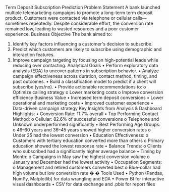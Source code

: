 Term Deposit Subscription Prediction 
Problem Statement 
A bank launched multiple telemarketing campaigns to promote a long-term term deposit product. 
Customers were contacted via telephone or cellular calls—sometimes repeatedly. Despite 
considerable effort, the conversion rate remained low, leading to wasted resources and a poor 
customer experience. 
Business Objective 
The bank aimed to: 
1. Identify key factors influencing a customer's decision to subscribe. 
2. Predict which customers are likely to subscribe using demographic and interaction features. 
3. Improve campaign targeting by focusing on high-potential leads while reducing over
contacting. 
Analytical Goals 
• Perform exploratory data analysis (EDA) to uncover patterns in subscription behavior. 
• Analyze campaign effectiveness across duration, contact method, timing, and past 
outcomes. 
• Build a classification model to predict if a client will subscribe (yes/no). 
• Provide actionable recommendations to: 
o Optimize calling strategy 
o Lower marketing costs 
o Improve conversion efficiency 
Business Value 
• Increased term deposit conversions 
• Lower operational and marketing costs 
• Improved customer experience 
• Data-driven campaign strategy 
Key Insights from Analysis & Dashboard 
Highlights: 
• Conversion Rate: 11.7% overall 
• Top Performing Contact Method: 
o Cellular: 82.6% of successful conversions 
o Telephone and Unknown underperformed significantly 
• Best Performing Age Groups: 
o 46–60 years and 36–45 years showed higher conversion rates 
o Under 25 had the lowest conversion 
• Education Effectiveness: 
o Customers with tertiary education converted more than others 
o Primary education showed the lowest response rate 
• Balance Trends: 
o Clients who subscribed had a significantly higher average balance 
• Timing by Month: 
o Campaigns in May saw the highest conversion volume 
o January and December had the lowest activity 
• Occupation Segments: 
o Management and retired customers converted best 
o Blue-collar had high volume but low conversion rate 
�
� Tools Used 
• Python (Pandas, NumPy, Matplotlib) for data wrangling and EDA 
• Power BI for interactive visual dashboards 
• CSV for data exchange and .pbix for report files
